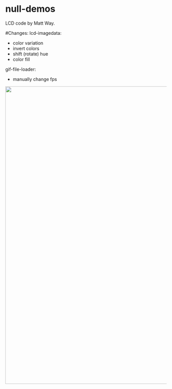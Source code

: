 # null-demos
LCD code by Matt Way.

#Changes:
lcd-imagedata:
- color variation
- invert colors
- shift (rotate) hue
- color fill

gif-file-loader:
- manually change fps

<img width="929" src="https://user-images.githubusercontent.com/22250686/161350768-ef928d9b-2796-4581-98b6-8ab532ed329c.png">

